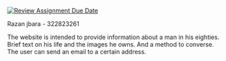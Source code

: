 [![Review Assignment Due Date](https://classroom.github.com/assets/deadline-readme-button-24ddc0f5d75046c5622901739e7c5dd533143b0c8e959d652212380cedb1ea36.svg)](https://classroom.github.com/a/GmyrjvXu)

Razan jbara - 322823261

The website is intended to provide information about a man in his eighties. Brief text on his life and the images he owns. And a method to converse. The user can send an email to a certain address.
